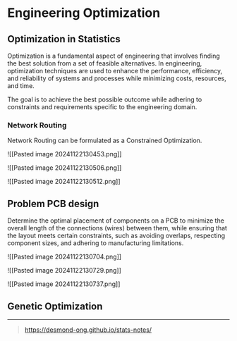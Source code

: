 # Engineering Optimization

## Optimization in Statistics

Optimization is a fundamental aspect of engineering that involves finding the best solution from a set of feasible alternatives. In engineering, optimization techniques are used to enhance the performance, efficiency, and reliability of systems and processes while minimizing costs, resources, and time.

The goal is to achieve the best possible outcome while adhering to constraints and requirements specific to the engineering domain.

### Network Routing

Network Routing can be formulated as a Constrained Optimization.

![[Pasted image 20241122130453.png]]

![[Pasted image 20241122130506.png]]

![[Pasted image 20241122130512.png]]

## Problem PCB design

Determine the optimal placement of components on a PCB to minimize the overall length of the connections (wires) between them, while ensuring that the layout meets certain constraints, such as avoiding overlaps, respecting component sizes, and adhering to manufacturing limitations.

![[Pasted image 20241122130704.png]]

![[Pasted image 20241122130729.png]]

![[Pasted image 20241122130737.png]]

## Genetic Optimization

---

> https://desmond-ong.github.io/stats-notes/